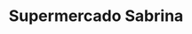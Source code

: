 ---
title: "Supermercado Sabrina"
url: /ciudad-autonoma-de-buenos-aires/supermercado-sabrina/
shop: Supermarkt
---